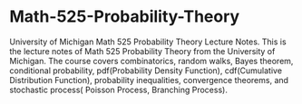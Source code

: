 # Math-525-Probability-Theory
University of Michigan Math 525 Probability Theory Lecture Notes.
This is the lecture notes of Math 525 Probability Theory from the University of Michigan. The course covers combinatorics,  random walks, Bayes theorem, conditional probability, pdf(Probability Density Function), cdf(Cumulative Distribution Function), probability inequalities, convergence theorems, and stochastic process( Poisson Process, Branching Process).
